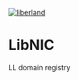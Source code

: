 [![liberland](http://liberland.org/addons/image/Liberland_znak_small.png)](https://github.com/liberland)

# LibNIC
LL domain registry
